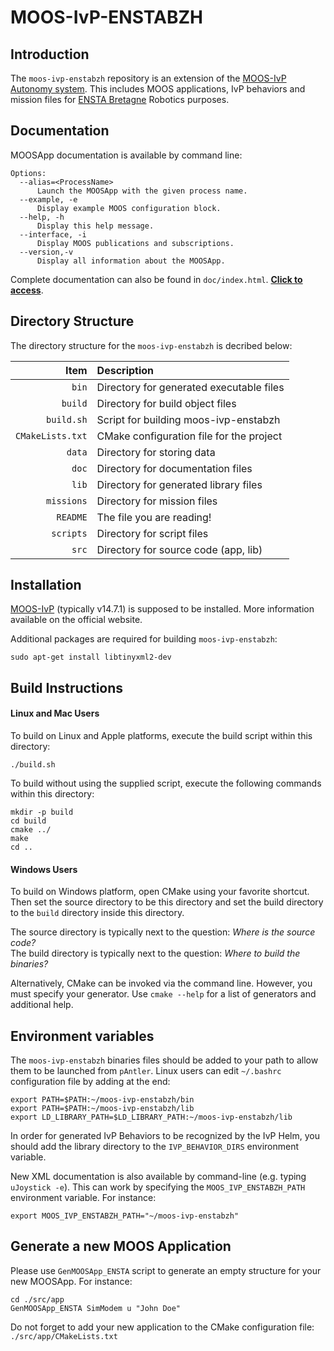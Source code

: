 MOOS-IvP-ENSTABZH
=================

Introduction
------------

The `moos-ivp-enstabzh` repository is an extension of the [MOOS-IvP
Autonomy system](http://oceanai.mit.edu/moos-ivp). This includes MOOS applications, 
IvP behaviors and mission files for [ENSTA Bretagne](http://www.ensta-bretagne.fr) 
Robotics purposes.

Documentation
-------------

MOOSApp documentation is available by command line:

```shell
Options:
  --alias=<ProcessName>
      Launch the MOOSApp with the given process name.
  --example, -e
      Display example MOOS configuration block.
  --help, -h
      Display this help message.
  --interface, -i
      Display MOOS publications and subscriptions.
  --version,-v
      Display all information about the MOOSApp.
```

Complete documentation can also be found in `doc/index.html`. [**Click to access**](http://rawgit.com/ENSTABretagneRobotics/moos-ivp-enstabzh/master/doc/index.html).

Directory Structure
-------------------

The directory structure for the `moos-ivp-enstabzh` is decribed below:

| Item             | Description                              |
|-----------------:|:-----------------------------------------|
| `bin`            | Directory for generated executable files |
| `build`          | Directory for build object files         |
| `build.sh`       | Script for building moos-ivp-enstabzh    |
| `CMakeLists.txt` | CMake configuration file for the project |
| `data`           | Directory for storing data               |
| `doc`            | Directory for documentation files        |
| `lib`            | Directory for generated library files    |
| `missions`       | Directory for mission files              |
| `README`         | The file you are reading!                |
| `scripts`        | Directory for script files               |
| `src`            | Directory for source code (app, lib)     |

Installation
------------------

[MOOS-IvP](http://oceanai.mit.edu/moos-ivp) (typically v14.7.1) is supposed to be installed. 
More information available on the official website.

Additional packages are required for building `moos-ivp-enstabzh`:
```shell
sudo apt-get install libtinyxml2-dev
```


Build Instructions
------------------

#### Linux and Mac Users

To build on Linux and Apple platforms, execute the build script within this directory:
```shell
./build.sh
```
To build without using the supplied script, execute the following commands within this directory:
```shell
mkdir -p build
cd build
cmake ../
make
cd ..
```

#### Windows Users

To build on Windows platform, open CMake using your favorite shortcut. Then set the source 
directory to be this directory and set the build directory to the `build` directory 
inside this directory.

The source directory is typically next to the question:
   *Where is the source code?*
<br />
The build directory is typically next to the question:
   *Where to build the binaries?*

Alternatively, CMake can be invoked via the command line. However, you must 
specify your generator. Use `cmake --help` for a list of generators and
additional help.

Environment variables
---------------------
The `moos-ivp-enstabzh` binaries files should be added to your path to allow them
to be launched from `pAntler`. 
Linux users can edit `~/.bashrc` configuration file by adding at the end:
```shell
export PATH=$PATH:~/moos-ivp-enstabzh/bin
export PATH=$PATH:~/moos-ivp-enstabzh/lib
export LD_LIBRARY_PATH=$LD_LIBRARY_PATH:~/moos-ivp-enstabzh/lib
```

In order for generated IvP Behaviors to be recognized by the IvP Helm, you
should add the library directory to the `IVP_BEHAVIOR_DIRS` environment 
variable.

New XML documentation is also available by command-line (e.g. typing `uJoystick -e`). 
This can work by specifying the `MOOS_IVP_ENSTABZH_PATH` environment variable. For instance:
```shell
export MOOS_IVP_ENSTABZH_PATH="~/moos-ivp-enstabzh"
```

Generate a new MOOS Application
-------------------------------

Please use `GenMOOSApp_ENSTA` script to generate an empty structure for your new MOOSApp. For instance:

```shell
cd ./src/app
GenMOOSApp_ENSTA SimModem u "John Doe"
```

Do not forget to add your new application to the CMake configuration file: `./src/app/CMakeLists.txt`